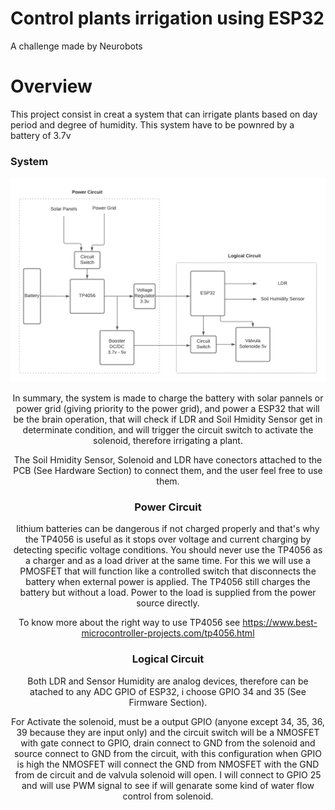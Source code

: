 # Control plants irrigation using ESP32

A challenge made by Neurobots

# Overview

This project consist in creat a system that can irrigate plants based on day period and degree of humidity. This system have to be pownred by a battery of 3.7v 

### System

<div align="center"><img alt="Block Diagram" width="580" src="docs/Image/Block-Diagram.png" />

 In summary, the system is made to charge the battery with solar pannels or power grid (giving priority to the power grid), and power a ESP32 that will be the brain operation, that will check if LDR and Soil Hmidity Sensor get in determinate condition, and will trigger the circuit switch to activate the solenoid, therefore irrigating a plant.

 The Soil Hmidity Sensor, Solenoid and LDR have conectors attached to the PCB (See Hardware Section) to connect them, and the user feel free to use them.
 
### Power Circuit
lithium batteries can be dangerous if not charged properly and that's why the TP4056 is useful as it stops over voltage and current charging by detecting specific voltage conditions. You should never use the TP4056 as a charger and as a load driver at the same time. For this we will use a PMOSFET that will function like a controlled switch that disconnects the battery when external power is applied. The TP4056 still charges the battery but without a load. Power to the load is supplied from the power source directly.

To know more about the right way to use TP4056 see https://www.best-microcontroller-projects.com/tp4056.html

### Logical Circuit

Both LDR and Sensor Humidity are analog devices, therefore can be atached to any ADC GPIO of ESP32, i choose GPIO 34 and 35 (See Firmware Section).

For Activate the solenoid, must be a output GPIO (anyone except 34, 35, 36, 39 because they are input only) and the circuit switch will be a NMOSFET with gate connect to GPIO, drain connect to GND from the solenoid and source connect to GND from the circuit, with this configuration when GPIO is high the NMOSFET will connect the GND from NMOSFET with the GND from de circuit and de valvula solenoid will open. I will connect to GPIO 25 and will use PWM signal to see if will genarate some kind of water flow control from solenoid.

